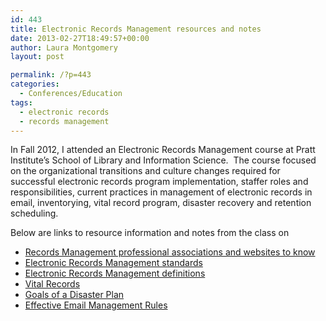 ```yaml
---
id: 443
title: Electronic Records Management resources and notes
date: 2013-02-27T18:49:57+00:00
author: Laura Montgomery
layout: post

permalink: /?p=443
categories:
  - Conferences/Education
tags:
  - electronic records
  - records management
---
```

In Fall 2012, I attended an Electronic Records Management course at Pratt Institute’s School of Library and Information Science.  The course focused on the organizational transitions and culture changes required for successful electronic records program implementation, staffer roles and responsibilities, current practices in management of electronic records in email, inventorying, vital record program, disaster recovery and retention scheduling.

<!--more-->

Below are links to resource information and notes from the class on

  * [Records Management professional associations and websites to know](http://dteamblog/wp-content/uploads/2013/02/Records-Management-websites.docx)
  * [Electronic Records Management standards](http://dteamblog/wp-content/uploads/2013/02/Records-Management-Standards.docx)
  * [Electronic Records Management definitions](http://dteamblog/wp-content/uploads/2013/02/Electronic-Records-Management-Definitions.docx)
  * [Vital Records](http://dteamblog/wp-content/uploads/2013/02/Vital-Records.docx)
  * [Goals of a Disaster Plan](http://dteamblog/wp-content/uploads/2013/02/Goals-of-a-Disaster-Plan-notes.docx)
  * [Effective Email Management Rules](http://dteamblog/wp-content/uploads/2013/02/Effective-Email-Management-Rules.docx)